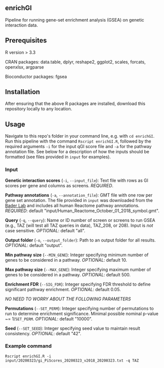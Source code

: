 ## enrichGI

Pipeline for running gene-set enrichment analysis (GSEA) on genetic interaction data.

## Prerequisites

R version > 3.3

CRAN packages: data.table, dplyr, reshape2, ggplot2, scales, forcats, openxlsx, argparse

Bioconductor packages: fgsea

## Installation

After ensuring that the above R packages are installed, download this repository locally to any location.

## Usage

Navigate to this repo's folder in your command line, e.g. with `cd enrichGI`. Run this pipeline with
the command `Rscript enrichGI.R`, followed by the required arguments `-i` for the input qGI score file and `-a` for the pathway annotation file. See below for a description of how
the inputs should be formatted (see files provided in `input` for examples).

### Input

**Genetic interaction scores** (`-i`, `--input_file`): Text file with rows as GI scores per gene and columns as screens. *REQUIRED*.

**Pathway annotations** (`-a`, `--annotation_file`): GMT file with one row per gene set annotation. The file provided in `input` was downloaded from the [Bader Lab](http://baderlab.org/GeneSets) and includes all human Reactome pathway annotations.
*REQUIRED*: default "input/Human_Reactome_October_01_2018_symbol.gmt".

**Query** (`-q`, `--query`): Name or ID number of screen or screens to run GSEA
	(e.g., TAZ (will test all TAZ queries in data), TAZ_208, or 208). Input is *not* case sensitive.
*OPTIONAL*: default "all".

**Output folder** (`-o`, `--output_folder`): Path to an output folder for all results.
*OPTIONAL*: default "output".

**Min pathway size** (`--MIN_GENE`): Integer specifying minimum number of genes to be considered in a pathway.
*OPTIONAL*: default 10.

**Max pathway size** (`--MAX_GENE`): Integer specifying maximum number of genes to be considered in a pathway.
*OPTIONAL*: default 500.

**Enrichment FDR** (`--SIG_FDR`): Integer specifying FDR threshold to define significant pathway enrichment.
*OPTIONAL*: default 0.05.

*NO NEED TO WORRY ABOUT THE FOLLOWING PARAMETERS*

**Permutations** (`--SET_PERM`): Integer specifying number of permutations to run to determine enrichment significance.
	Minimal possible nominal p-value ~= 1/`SET_PERM`.
*OPTIONAL*: default "10000".

**Seed** (`--SET_SEED`): Integer specifying seed value to maintain result consistency. *OPTIONAL*: default "42".


### Example command
`Rscript enrichGI.R -i input/20200323/gi_PiScores_20200323_v2018_20200323.txt -q TAZ`
